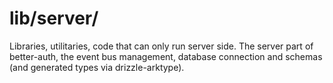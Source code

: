 # lib/server/

Libraries, utilitaries, code that can only run server side. The server part of
better-auth, the event bus management, database connection and schemas (and
generated types via drizzle-arktype).
